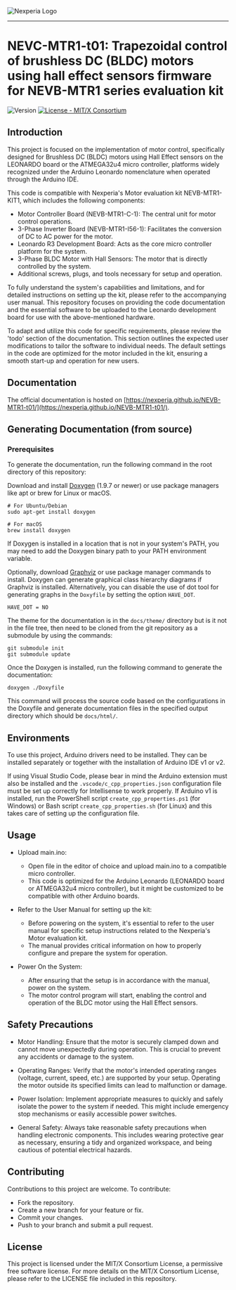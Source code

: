 <picture align="center">
  <source media="(prefers-color-scheme: dark)" srcset="https://raw.githubusercontent.com/Nexperia/NEVC-MCTRL-100-t01/main/docs/img/nexperia_logo_white.svg">
  <img alt="Nexperia Logo" src="https://www.nexperia.com/.resources/nexperia-theme/images/logo.png">
</picture>

-----------------
# NEVC-MTR1-t01: Trapezoidal control of brushless DC (BLDC) motors using hall effect sensors firmware for NEVB-MTR1 series evaluation kit 

![Version](https://img.shields.io/badge/Version-1.0.0-blue) [![License - MIT/X Consortium](https://img.shields.io/badge/License-MIT%2FX%20Consortium-green)](https://github.com/Nexperia/NEVB-MTR1-t01/blob/main/LICENSE)

## Introduction

This project is focused on the implementation of motor control, specifically
designed for Brushless DC (BLDC) motors using Hall Effect sensors on the
LEONARDO board or the ATMEGA32u4 micro controller, platforms widely recognized
under the Arduino Leonardo nomenclature when operated through the Arduino IDE.

This code is compatible with Nexperia's Motor evaluation kit
NEVB-MTR1-KIT1, which includes the following components:

- Motor Controller Board (NEVB-MTR1-C-1): The central unit for motor control
  operations.
- 3-Phase Inverter Board (NEVB-MTR1-I56-1): Facilitates the conversion of DC to
  AC power for the motor.
- Leonardo R3 Development Board: Acts as the core micro controller platform for
  the system.
- 3-Phase BLDC Motor with Hall Sensors: The motor that is
  directly controlled by the system.
- Additional screws, plugs, and tools necessary for setup and operation.

To fully understand the system's capabilities and limitations, and for detailed
instructions on setting up the kit, please refer to the accompanying user
manual. This repository focuses on providing the code documentation and the
essential software to be uploaded to the Leonardo development board for use with
the above-mentioned hardware. 

To adapt and utilize this code for specific requirements, please review the
'todo' section of the documentation. This section outlines the expected user
modifications to tailor the software to individual needs. The default settings
in the code are optimized for the motor included in the kit, ensuring a smooth
start-up and operation for new users.

## Documentation 

The official documentation is hosted on [https://nexperia.github.io/NEVB-MTR1-t01/](https://nexperia.github.io/NEVB-MTR1-t01/).

## Generating Documentation (from source)

### Prerequisites

To generate the documentation, run the following command in the root directory of this repository:

Download and install [Doxygen](https://www.doxygen.nl/) (1.9.7 or newer) or use
package managers like apt or brew for Linux or macOS. 

```
# For Ubuntu/Debian
sudo apt-get install doxygen

# For macOS
brew install doxygen
```

If Doxygen is installed in a location that is not in your system's PATH, you
may need to add the Doxygen binary path to your PATH environment variable.

Optionally, download [Graphviz](https://graphviz.org/) or use package manager
commands to install. Doxygen can generate graphical class hierarchy diagrams if
Graphviz is installed. Alternatively, you can disable the use of dot tool for
generating graphs in the `Doxyfile` by setting the option `HAVE_DOT`.

```
HAVE_DOT = NO
```

The theme for the documentation is in the `docs/theme/` directory but is it 
not in the file tree, then need to be cloned from the git repository as a
submodule by using the commands:

```
git submodule init 
git submodule update
```

Once the Doxygen is installed, run the following command to generate the
documentation:

```
doxygen ./Doxyfile
```

This command will process the source code based on the configurations in the
Doxyfile and generate documentation files in the specified output directory
which should be `docs/html/`.

## Environments

To use this project, Arduino drivers need to be installed. They can be installed
separately or together with the installation of Arduino IDE v1 or v2. 

If using Visual Studio Code, please bear in mind the Arduino extension must also
be installed and the `.vscode/c_cpp_properties.json` configuration file must be
set up correctly for Intellisense to work properly. If Arduino v1 is installed,
run the PowerShell script `create_cpp_properties.ps1` (for Windows) or Bash
script `create_cpp_properties.sh` (for Linux) and this takes care of setting up
the configuration file.

## Usage

- Upload main.ino:
  - Open file in the editor of choice and upload main.ino to a compatible micro
    controller.
  - This code is optimized for the Arduino Leonardo (LEONARDO board or
    ATMEGA32u4 micro controller), but it might be customized to be compatible
    with other Arduino boards.

- Refer to the User Manual for setting up the kit:
  - Before powering on the system, it's essential to refer to the user manual
    for specific setup instructions related to the Nexperia's Motor evaluation
    kit.
  - The manual provides critical information on how to properly configure and
    prepare the system for operation.

- Power On the System:
  - After ensuring that the setup is in accordance with the manual, power on the
    system.
  - The motor control program will start, enabling the control and operation of
    the BLDC motor using the Hall Effect sensors.

## Safety Precautions

- Motor Handling: Ensure that the motor is securely clamped down and cannot move
  unexpectedly during operation. This is crucial to prevent any accidents or
  damage to the system.

- Operating Ranges: Verify that the motor's intended operating ranges (voltage,
  current, speed, etc.) are supported by your setup. Operating the motor outside
  its specified limits can lead to malfunction or damage.

- Power Isolation: Implement appropriate measures to quickly and safely isolate
  the power to the system if needed. This might include emergency stop
  mechanisms or easily accessible power switches.

- General Safety: Always take reasonable safety precautions when handling
  electronic components. This includes wearing protective gear as necessary,
  ensuring a tidy and organized workspace, and being cautious of potential
  electrical hazards.

## Contributing

Contributions to this project are welcome. To contribute:

- Fork the repository.
- Create a new branch for your feature or fix.
- Commit your changes.
- Push to your branch and submit a pull request.

## License

This project is licensed under the MIT/X Consortium License, a permissive free
software license. For more details on the MIT/X Consortium License, please refer
to the LICENSE file included in this repository.
